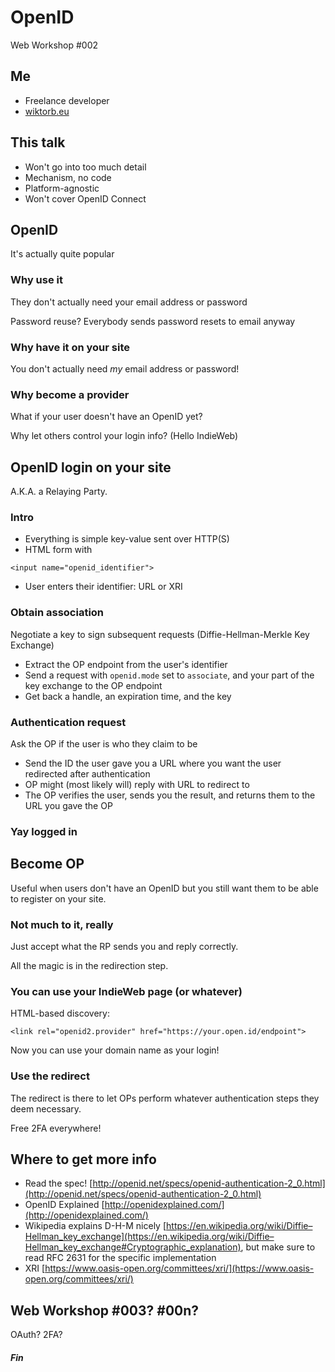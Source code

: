 # OpenID

Web Workshop #002



## Me

- Freelance developer
- [wiktorb.eu](http://wiktorb.eu)



## This talk

- Won't go into too much detail
- Mechanism, no code
- Platform-agnostic
- Won't cover OpenID Connect



## OpenID

It's actually quite popular



### Why use it

They don't actually need your email address or password

Password reuse? Everybody sends password resets to email anyway



### Why have it on your site

You don't actually need *my* email address or password!



### Why become a provider

What if your user doesn't have an OpenID yet?

Why let others control your login info? (Hello IndieWeb)



## OpenID login on your site

A.K.A. a Relaying Party.



### Intro

- Everything is simple key-value sent over HTTP(S)
- HTML form with

`<input name="openid_identifier">`

- User enters their identifier: URL or XRI



### Obtain association

Negotiate a key to sign subsequent requests (Diffie-Hellman-Merkle Key Exchange)

- Extract the OP endpoint from the user's identifier
- Send a request with `openid.mode` set to `associate`, and your part of the key exchange to the OP endpoint
- Get back a handle, an expiration time, and the key



### Authentication request

Ask the OP if the user is who they claim to be

- Send the ID the user gave you a URL where you want the user redirected after authentication
- OP might (most likely will) reply with URL to redirect to
- The OP verifies the user, sends you the result, and returns them to the URL you gave the OP



### Yay logged in




## Become OP

Useful when users don't have an OpenID but you still want them to be able to register on your site.



### Not much to it, really

Just accept what the RP sends you and reply correctly.

All the magic is in the redirection step.



### You can use your IndieWeb page (or whatever)

HTML-based discovery:

`<link rel="openid2.provider" href="https://your.open.id/endpoint">`

Now you can use your domain name as your login!



### Use the redirect

The redirect is there to let OPs perform whatever authentication steps they deem necessary.

Free 2FA everywhere!



## Where to get more info

- Read the spec! [http://openid.net/specs/openid-authentication-2_0.html](http://openid.net/specs/openid-authentication-2_0.html)
- OpenID Explained [http://openidexplained.com/](http://openidexplained.com/)
- Wikipedia explains D-H-M nicely [https://en.wikipedia.org/wiki/Diffie–Hellman_key_exchange](https://en.wikipedia.org/wiki/Diffie–Hellman_key_exchange#Cryptographic_explanation), but make sure to read RFC 2631 for the specific implementation
- XRI [https://www.oasis-open.org/committees/xri/](https://www.oasis-open.org/committees/xri/)



## Web Workshop #003? #00n?

OAuth? 2FA?



#### *Fin*
